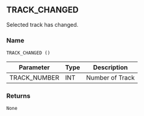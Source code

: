 ## TRACK\_CHANGED

Selected track has changed.


### Name

`TRACK_CHANGED ()`


| Parameter     | Type | Description     |
| ------------- | ---- | --------------- |
| TRACK\_NUMBER | INT  | Number of Track |


### Returns

`None`